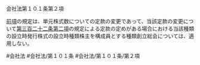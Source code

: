 会社法第１０１条第２項

[前項](会社法＿＿＿＿第１０１条第１項)の規定は、単元株式数についての定款の変更であって、当該定款の変更について[第三百二十二条第二項](会社法＿＿＿＿第３２２条第２項)の規定による定款の定めがある場合における当該種類の設立時発行株式の設立時種類株主を構成員とする種類創立総会については、適用しない。

#会社法
#会社法/第１０１条
#会社法/第１０１条/第２項
